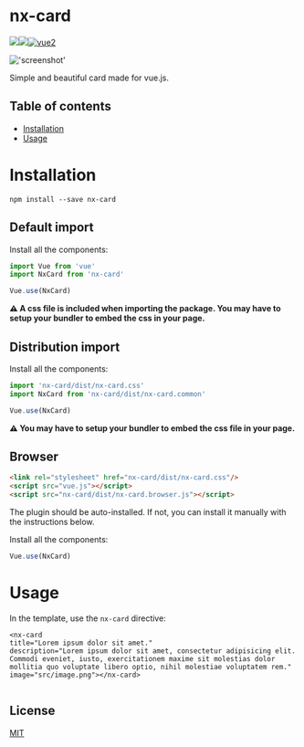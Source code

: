 # nx-card

<a href="https://www.npmjs.com/package/v-tooltip"><img src="https://img.shields.io/npm/v/v-tooltip.svg"/><img src="https://img.shields.io/npm/dm/nx-card.svg"/><img src="https://img.shields.io/badge/vue-2.x-brightgreen.svg" alt="vue2"></a>

!['screenshot'](https://github.com/nazar-xda/nx-card/raw/master/card.png)

Simple and beautiful card made for vue.js.

## Table of contents

- [Installation](#installation)
- [Usage](#usage)

# Installation

```
npm install --save nx-card
```

## Default import

Install all the components:

```javascript
import Vue from 'vue'
import NxCard from 'nx-card'

Vue.use(NxCard)
```

**⚠️ A css file is included when importing the package. You may have to setup your bundler to embed the css in your page.**

## Distribution import

Install all the components:

```javascript
import 'nx-card/dist/nx-card.css'
import NxCard from 'nx-card/dist/nx-card.common'

Vue.use(NxCard)
```

**⚠️ You may have to setup your bundler to embed the css file in your page.**

## Browser

```html
<link rel="stylesheet" href="nx-card/dist/nx-card.css"/>
<script src="vue.js"></script>
<script src="nx-card/dist/nx-card.browser.js"></script>
```

The plugin should be auto-installed. If not, you can install it manually with the instructions below.

Install all the components:

```javascript
Vue.use(NxCard)
```

# Usage

In the template, use the `nx-card` directive:

```vue
<nx-card	
title="Lorem ipsum dolor sit amet."
description="Lorem ipsum dolor sit amet, consectetur adipisicing elit. Commodi eveniet, iusto, exercitationem maxime sit molestias dolor mollitia quo voluptate libero optio, nihil molestiae voluptatem rem."
image="src/image.png"></nx-card>
         
```

## License

[MIT](http://opensource.org/licenses/MIT)

